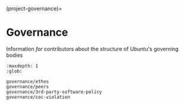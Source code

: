 (project-governance)=
# Governance

Information *for* contributors about the structure of Ubuntu's governing bodies

```{toctree}
:maxdepth: 1
:glob:

governance/ethos
governance/peers
governance/3rd-party-software-policy
governance/coc-violation
```
